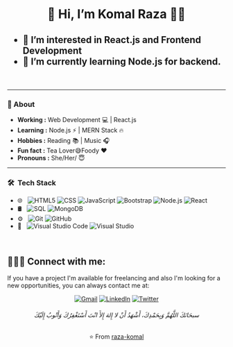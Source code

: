 

<!---
raza-komal/raza-komal is a ✨ special ✨ repository because its `README.md` (this file) appears on your GitHub profile.
You can click the Preview link to take a look at your changes.
--->
<h1 align="center">👋 Hi, I’m Komal Raza 👩‍💻 </h1>

<h2> 
  
- 👀 I’m interested in React.js and Frontend Development <br>
- 🌱 I’m currently learning Node.js for backend.
</h2>


<br>

---------------------------------------------------------------------------------------------------------------------------------------------------------------------------------
### 🤔 About
-  **Working :**  Web Development :computer: | React.js 
-  **Learning :** Node.js :zap: | MERN Stack :fire:	
-  **Hobbies :** Reading :books: | Music :headphones:
-  **Fun fact :** Tea Lover:sweat_smile:Foody :heart: 
-  **Pronouns :** She/Her/ :innocent:

---------------------------------------------------------------------------------------------------------------------------------------------------------------------------------

<h3> 🛠 &nbsp;Tech Stack</h3>
  
- 🌐 &nbsp;
  ![HTML5](https://img.shields.io/badge/-HTML5-333333?style=flat&logo=HTML5)
  ![CSS](https://img.shields.io/badge/-CSS-333333?style=flat&logo=CSS3&logoColor=1572B6)
  ![JavaScript](https://img.shields.io/badge/-JavaScript-333333?style=flat&logo=javascript)
  ![Bootstrap](https://img.shields.io/badge/-Bootstrap-333333?style=flat&logo=bootstrap&logoColor=563D7C)
  ![Node.js](https://img.shields.io/badge/-Node.js-333333?style=flat&logo=node.js)
  ![React](https://img.shields.io/badge/-React-333333?style=flat&logo=react)
- 🛢 &nbsp;
  ![SQL](https://img.shields.io/badge/-SQL-333333?style=flat&logo=mysql)
  ![MongoDB](https://img.shields.io/badge/-MongoDB-333333?style=flat&logo=mongodb)
- ⚙️ &nbsp;
  ![Git](https://img.shields.io/badge/-Git-333333?style=flat&logo=git)
  ![GitHub](https://img.shields.io/badge/-GitHub-333333?style=flat&logo=github)
- 🔧 &nbsp;
  ![Visual Studio Code](https://img.shields.io/badge/-Visual%20Studio%20Code-333333?style=flat&logo=visual-studio-code&logoColor=007ACC)
  ![Visual Studio](https://img.shields.io/badge/--Visual%20Studio%20-333333?style=flat&logo=visual-studio)


<br/>

## 🙋🏻‍♀️ Connect with me:

If you have a project I'm available for freelancing and also I'm looking for a new opportunities,
you can always contact me at: <br>

<!-- Social Links -->
<div align="center">
<a href="mailto:razaa.komal@gmail.com"><img alt="Gmail" src="https://img.shields.io/badge/Gmail-D14836?style=for-the-badge&logo=gmail&logoColor=white" /></a>
<a href="https://www.linkedin.com/in/razaa-komal/"><img alt="LinkedIn" src="https://img.shields.io/badge/linkedin-%230077B5.svg?style=for-the-badge&logo=linkedin&logoColor=white"/></a>
<a href="https://twitter.com/raza-komal"><img alt="Twitter" src="https://img.shields.io/badge/komal_raza-%231DA1F2.svg?style=for-the-badge&logo=Twitter&logoColor=white"/>
</a>


<h6 align="center">سبحَانَكَ اللَّهُمَّ وَبِحَمْدِكَ، أَشْهَدُ أَنْ لا إِلهَ إِلأَ انْتَ أَسْتَغْفِرُكَ وَأَتْوبُ إِلَيْكَ</h6>

⭐️ From [raza-komal](https://github.com/raza-komal)
